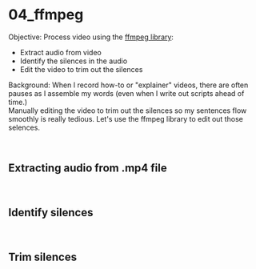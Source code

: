 # 04_ffmpeg

Objective: Process video using the [ffmpeg library](https://www.ffmpeg.org/ffmpeg.html):
- Extract audio from video
- Identify the silences in the audio
- Edit the video to trim out the silences

Background: When I record how-to or "explainer" videos, there are often pauses as I assemble my words (even when I write out scripts ahead of time.)  
Manually editing the video to trim out the silences so my sentences flow smoothly is really tedious.  Let's use the ffmpeg library to edit out those selences.

<p>&nbsp;</p>


## Extracting audio from .mp4 file

<p>&nbsp;</p>


## Identify silences

<p>&nbsp;</p>


## Trim silences

<p>&nbsp;</p>




